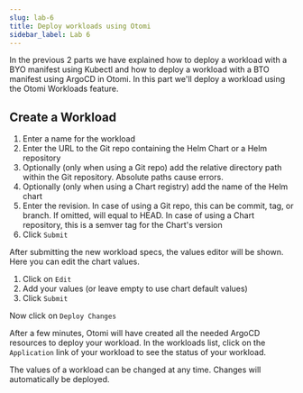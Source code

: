 ```yaml
---
slug: lab-6
title: Deploy workloads using Otomi
sidebar_label: Lab 6
---
```


In the previous 2 parts we have explained how to deploy a workload with a BYO manifest using Kubectl and how to deploy a workload with a BTO manifest using ArgoCD in Otomi. In this part we'll deploy a workload using the Otomi Workloads feature.

## Create a Workload

1. Enter a name for the workload
2. Enter the URL to the Git repo containing the Helm Chart or a Helm repository
3. Optionally (only when using a Git repo) add the relative directory path within the Git repository. Absolute paths cause errors.
4. Optionally (only when using a Chart registry) add the name of the Helm chart
5. Enter the revision. In case of using a Git repo, this can be commit, tag, or branch. If omitted, will equal to HEAD. In case of using a Chart repository, this is a semver tag for the Chart's version
6. Click `Submit`

After submitting the new workload specs, the values editor will be shown. Here you can edit the chart values.

1. Click on `Edit`
2. Add your values (or leave empty to use chart default values)
3. Click `Submit`

Now click on `Deploy Changes`

After a few minutes, Otomi will have created all the needed ArgoCD resources to deploy your workload. In the workloads list, click on the `Application` link of your workload to see the status of your workload.

The values of a workload can be changed at any time. Changes will automatically be deployed.
